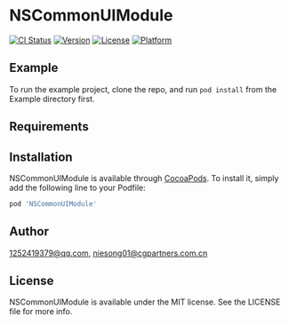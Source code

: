 # NSCommonUIModule

[![CI Status](https://img.shields.io/travis/1252419379@qq.com/NSCommonUIModule.svg?style=flat)](https://travis-ci.org/1252419379@qq.com/NSCommonUIModule)
[![Version](https://img.shields.io/cocoapods/v/NSCommonUIModule.svg?style=flat)](https://cocoapods.org/pods/NSCommonUIModule)
[![License](https://img.shields.io/cocoapods/l/NSCommonUIModule.svg?style=flat)](https://cocoapods.org/pods/NSCommonUIModule)
[![Platform](https://img.shields.io/cocoapods/p/NSCommonUIModule.svg?style=flat)](https://cocoapods.org/pods/NSCommonUIModule)

## Example

To run the example project, clone the repo, and run `pod install` from the Example directory first.

## Requirements

## Installation

NSCommonUIModule is available through [CocoaPods](https://cocoapods.org). To install
it, simply add the following line to your Podfile:

```ruby
pod 'NSCommonUIModule'
```

## Author

1252419379@qq.com, niesong01@cgpartners.com.cn

## License

NSCommonUIModule is available under the MIT license. See the LICENSE file for more info.
